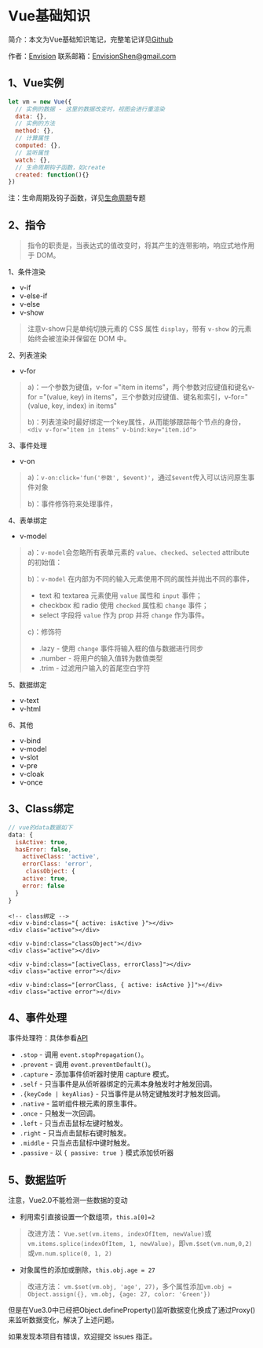 # Vue基础知识

简介：本文为Vue基础知识笔记，完整笔记详见[Github](https://github.com/MrEnvision/Front-end_learning_notes)

作者：[Envision](https://github.com/MrEnvision) 联系邮箱：[EnvisionShen@gmail.com](mailto:EnvisionShen@gmail.com)

## 1、Vue实例

```javascript
let vm = new Vue({
  // 实例的数据 - 这里的数据改变时，视图会进行重渲染
  data: {},
  // 实例的方法
  method: {},
  // 计算属性
  computed: {},
  // 监听属性
  watch: {},
  // 生命周期钩子函数，如create
  created: function(){}
})
```

注：生命周期及钩子函数，详见[生命周期](https://github.com/MrEnvision/Front-end_learning_notes/tree/e271cf028afb432007c228479fafc70df6e880c6/前端框架/Vue/2.1_生命周期.md)专题

## 2、指令

> 指令的职责是，当表达式的值改变时，将其产生的连带影响，响应式地作用于 DOM。

1、条件渲染

* v-if
* v-else-if
* v-else
* v-show

> 注意v-show只是单纯切换元素的 CSS 属性 `display`，带有 `v-show` 的元素始终会被渲染并保留在 DOM 中。

2、列表渲染

* v-for

> a\)：一个参数为键值，v-for ="item in items"，两个参数对应键值和键名v-for ="\(value, key\) in items"，三个参数对应键值、键名和索引，v-for="\(value, key, index\) in items"
>
> b\)：列表渲染时最好绑定一个key属性，从而能够跟踪每个节点的身份，`<div v-for="item in items" v-bind:key="item.id">`

3、事件处理

* v-on

> a\)：`v-on:click='fun('参数', $event)'`，通过`$event`传入可以访问原生事件对象
>
> b\)：事件修饰符来处理事件，

4、表单绑定

* v-model

> a\)：`v-model`会忽略所有表单元素的 `value`、`checked`、`selected` attribute 的初始值：
>
> b\)：`v-model` 在内部为不同的输入元素使用不同的属性并抛出不同的事件，
>
> * text 和 textarea 元素使用 `value` 属性和 `input` 事件；
> * checkbox 和 radio 使用 `checked` 属性和 `change` 事件；
> * select 字段将 `value` 作为 prop 并将 `change` 作为事件。
>
> c\)：修饰符
>
> * .lazy - 使用 `change` 事件将输入框的值与数据进行同步
> * .number - 将用户的输入值转为数值类型
> * .trim - 过滤用户输入的首尾空白字符

5、数据绑定

* v-text
* v-html

6、其他

* v-bind
* v-model
* v-slot
* v-pre
* v-cloak
* v-once

## 3、Class绑定

```javascript
// vue的data数据如下
data: {
  isActive: true,
  hasError: false,
    activeClass: 'active',
    errorClass: 'error',
     classObject: {
    active: true,
    error: false
  }
}
```

```text
<!-- class绑定 -->
<div v-bind:class="{ active: isActive }"></div>
<div class="active"></div>

<div v-bind:class="classObject"></div>
<div class="active"></div>

<div v-bind:class="[activeClass, errorClass]"></div>
<div class="active error"></div>

<div v-bind:class="[errorClass, { active: isActive }]"></div>
<div class="active error"></div>
```

## 4、事件处理

事件处理符：具体参看[API](https://cn.vuejs.org/v2/api/#v-on)

* `.stop` - 调用 `event.stopPropagation()`。
* `.prevent` - 调用 `event.preventDefault()`。
* `.capture` - 添加事件侦听器时使用 capture 模式。
* `.self` - 只当事件是从侦听器绑定的元素本身触发时才触发回调。
* `.{keyCode | keyAlias}` - 只当事件是从特定键触发时才触发回调。
* `.native` - 监听组件根元素的原生事件。
* `.once` - 只触发一次回调。
* `.left` - 只当点击鼠标左键时触发。
* `.right` - 只当点击鼠标右键时触发。
* `.middle` - 只当点击鼠标中键时触发。
* `.passive` - 以 `{ passive: true }` 模式添加侦听器

## 5、数据监听

注意，Vue2.0不能检测一些数据的变动

* 利用索引直接设置一个数组项，`this.a[0]=2`

> 改进方法： `Vue.set(vm.items, indexOfItem, newValue)`或`vm.items.splice(indexOfItem, 1, newValue)`，即`vm.$set(vm.num,0,2)`或`vm.num.splice(0, 1, 2)`

* 对象属性的添加或删除，`this.obj.age = 27`

> 改进方法： `vm.$set(vm.obj, 'age', 27)`，多个属性添加`vm.obj = Object.assign({}, vm.obj, {age: 27, color: 'Green'})`

但是在Vue3.0中已经把Object.defineProperty\(\)监听数据变化换成了通过Proxy\(\)来监听数据变化，解决了上述问题。

如果发现本项目有错误，欢迎提交 issues 指正。

